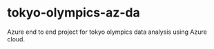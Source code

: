 # tokyo-olympics-az-da
Azure end to end project for tokyo olympics data analysis using  Azure cloud.
